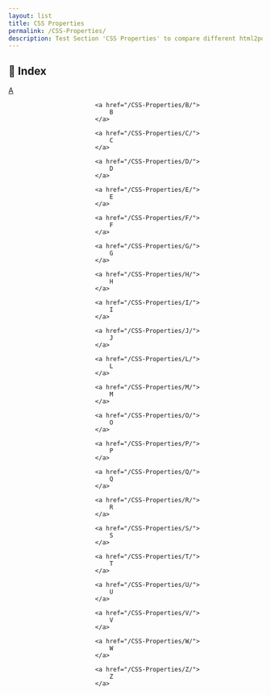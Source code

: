 ```yaml
---
layout: list
title: CSS Properties
permalink: /CSS-Properties/
description: Test Section 'CSS Properties' to compare different html2pdf tools.
---
```


## 📑 Index
<div class="boxes">
                            <a href="/CSS-Properties/A/">
                                A
                            </a>

                            <a href="/CSS-Properties/B/">
                                B
                            </a>

                            <a href="/CSS-Properties/C/">
                                C
                            </a>

                            <a href="/CSS-Properties/D/">
                                D
                            </a>

                            <a href="/CSS-Properties/E/">
                                E
                            </a>

                            <a href="/CSS-Properties/F/">
                                F
                            </a>

                            <a href="/CSS-Properties/G/">
                                G
                            </a>

                            <a href="/CSS-Properties/H/">
                                H
                            </a>

                            <a href="/CSS-Properties/I/">
                                I
                            </a>

                            <a href="/CSS-Properties/J/">
                                J
                            </a>

                            <a href="/CSS-Properties/L/">
                                L
                            </a>

                            <a href="/CSS-Properties/M/">
                                M
                            </a>

                            <a href="/CSS-Properties/O/">
                                O
                            </a>

                            <a href="/CSS-Properties/P/">
                                P
                            </a>

                            <a href="/CSS-Properties/Q/">
                                Q
                            </a>

                            <a href="/CSS-Properties/R/">
                                R
                            </a>

                            <a href="/CSS-Properties/S/">
                                S
                            </a>

                            <a href="/CSS-Properties/T/">
                                T
                            </a>

                            <a href="/CSS-Properties/U/">
                                U
                            </a>

                            <a href="/CSS-Properties/V/">
                                V
                            </a>

                            <a href="/CSS-Properties/W/">
                                W
                            </a>

                            <a href="/CSS-Properties/Z/">
                                Z
                            </a>
</div>


